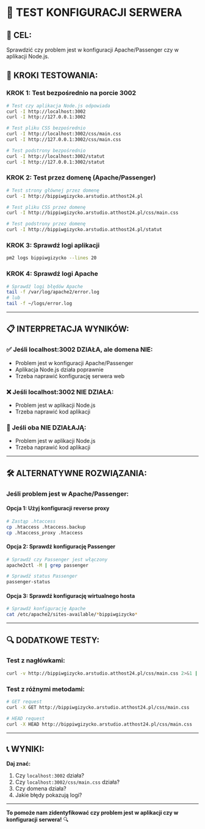 # 🧪 TEST KONFIGURACJI SERWERA

## 🎯 CEL:
Sprawdzić czy problem jest w konfiguracji Apache/Passenger czy w aplikacji Node.js.

## 🚀 KROKI TESTOWANIA:

### KROK 1: Test bezpośrednio na porcie 3002
```bash
# Test czy aplikacja Node.js odpowiada
curl -I http://localhost:3002
curl -I http://127.0.0.1:3002

# Test pliku CSS bezpośrednio
curl -I http://localhost:3002/css/main.css
curl -I http://127.0.0.1:3002/css/main.css

# Test podstrony bezpośrednio
curl -I http://localhost:3002/statut
curl -I http://127.0.0.1:3002/statut
```

### KROK 2: Test przez domenę (Apache/Passenger)
```bash
# Test strony głównej przez domenę
curl -I http://bippiwgizycko.arstudio.atthost24.pl

# Test pliku CSS przez domenę
curl -I http://bippiwgizycko.arstudio.atthost24.pl/css/main.css

# Test podstrony przez domenę
curl -I http://bippiwgizycko.arstudio.atthost24.pl/statut
```

### KROK 3: Sprawdź logi aplikacji
```bash
pm2 logs bippiwgizycko --lines 20
```

### KROK 4: Sprawdź logi Apache
```bash
# Sprawdź logi błędów Apache
tail -f /var/log/apache2/error.log
# lub
tail -f ~/logs/error.log
```

---

## 📋 INTERPRETACJA WYNIKÓW:

### ✅ **Jeśli localhost:3002 DZIAŁA, ale domena NIE:**
- Problem jest w konfiguracji Apache/Passenger
- Aplikacja Node.js działa poprawnie
- Trzeba naprawić konfigurację serwera web

### ❌ **Jeśli localhost:3002 NIE DZIAŁA:**
- Problem jest w aplikacji Node.js
- Trzeba naprawić kod aplikacji

### 🔄 **Jeśli oba NIE DZIAŁAJĄ:**
- Problem jest w aplikacji Node.js
- Trzeba naprawić kod aplikacji

---

## 🛠️ ALTERNATYWNE ROZWIĄZANIA:

### Jeśli problem jest w Apache/Passenger:

#### Opcja 1: Użyj konfiguracji reverse proxy
```bash
# Zastąp .htaccess
cp .htaccess .htaccess.backup
cp .htaccess_proxy .htaccess
```

#### Opcja 2: Sprawdź konfigurację Passenger
```bash
# Sprawdź czy Passenger jest włączony
apache2ctl -M | grep passenger

# Sprawdź status Passenger
passenger-status
```

#### Opcja 3: Sprawdź konfigurację wirtualnego hosta
```bash
# Sprawdź konfigurację Apache
cat /etc/apache2/sites-available/*bippiwgizycko*
```

---

## 🔍 DODATKOWE TESTY:

### Test z nagłówkami:
```bash
curl -v http://bippiwgizycko.arstudio.atthost24.pl/css/main.css 2>&1 | grep -E "(Location:|HTTP/)"
```

### Test z różnymi metodami:
```bash
# GET request
curl -X GET http://bippiwgizycko.arstudio.atthost24.pl/css/main.css

# HEAD request
curl -X HEAD http://bippiwgizycko.arstudio.atthost24.pl/css/main.css
```

---

## 📞 WYNIKI:

**Daj znać:**
1. Czy `localhost:3002` działa?
2. Czy `localhost:3002/css/main.css` działa?
3. Czy domena działa?
4. Jakie błędy pokazują logi?

---

**To pomoże nam zidentyfikować czy problem jest w aplikacji czy w konfiguracji serwera!** 🔍
